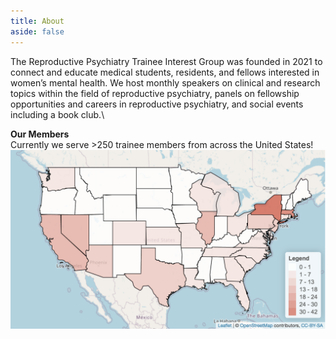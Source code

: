 ```yaml
---
title: About
aside: false
---
```


The Reproductive Psychiatry Trainee Interest Group was founded in 2021 to connect and educate medical students, residents, and fellows interested in women’s mental health. We host monthly speakers on clinical and research topics within the field of reproductive psychiatry, panels on fellowship opportunities and careers in reproductive psychiatry, and social events including a book club.\

**Our Members**\
Currently we serve >250 trainee members from across the United States!
<img src="/images/RPT_heatmap_122121.png" style="display: block; margin: auto;" />


